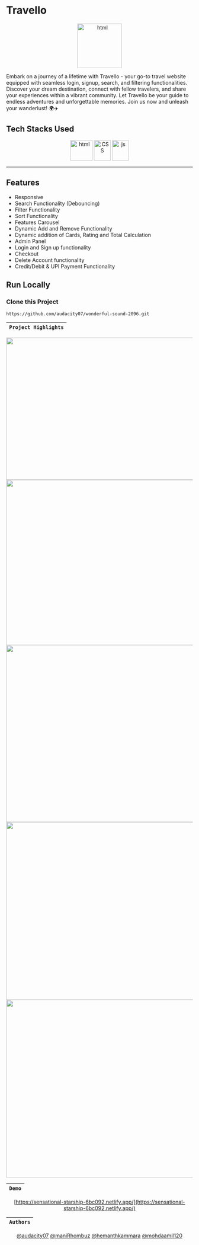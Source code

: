 # Travello

<div align="center"  width="55" height="55">
  <img src="https://github.com/audacity07/wonderful-sound-2096/blob/master/images/LandingPage/logo_with_name.png?raw=true" alt="html" width="120" height="120"/>
</div>

Embark on a journey of a lifetime with Travello - your go-to travel website equipped with seamless login, signup, search, and filtering functionalities. Discover your dream destination, connect with fellow travelers, and share your experiences within a vibrant community. Let Travello be your guide to endless adventures and unforgettable memories. Join us now and unleash your wanderlust! 🌍✈️

## Tech Stacks Used

<p align = "center">
<img src="https://github.com/audacity07/screeching-wax-837/blob/master/images/HTML5_logo_and_wordmark.svg.png?raw=true" alt="html" width="60" height="55"/>
<img src="https://github.com/audacity07/screeching-wax-837/blob/master/images/CSS3_logo_and_wordmark.svg.png?raw=true" alt="CSS" width="45" height="55"/>
<img src="https://github.com/audacity07/screeching-wax-837/blob/master/images/1200px-Javascript-shield.svg.png?raw=true" alt="js" width="45" height="55"/>
</p>
<hr>

## Features

- Responsive
- Search Functionality (Debouncing)
- Filter Functionality
- Sort Functionality
- Features Carousel
- Dynamic Add and Remove Functionality
- Dynamic addition of Cards, Rating and Total Calculation
- Admin Panel
- Login and Sign up functionality
- Checkout
- Delete Account functionality
- Credit/Debit & UPI Payment Functionality

## Run Locally

### Clone this Project

```
https://github.com/audacity07/wonderful-sound-2096.git
```

| `Project Highlights` |
| :------------------: |

 <div align = "center">

 <img src="https://github.com/audacity07/wonderful-sound-2096/blob/master/images/github%20page/pic1.PNG?raw=true" width="946" height="384" />
 <img src="https://github.com/audacity07/wonderful-sound-2096/blob/master/images/github%20page/pic2.PNG?raw=true" width="942" height="446"/>
 <img src="https://github.com/audacity07/wonderful-sound-2096/blob/master/images/github%20page/pic3.PNG?raw=true" width="942" height="478"/>
 <img src="https://github.com/audacity07/wonderful-sound-2096/blob/master/images/github%20page/pic7.PNG?raw=true" width="942" height="480"/>
 <img src="https://github.com/audacity07/wonderful-sound-2096/blob/master/images/github%20page/pic6.PNG?raw=true" width="942" height="480"/>
  
<div/>

| `Demo` |
| :----: |

[https://sensational-starship-6bc092.netlify.app/](https://sensational-starship-6bc092.netlify.app/)

| `Authors` |
| :-------: |

[@audacity07](https://github.com/audacity07)
[@maniRhombuz](https://github.com/maniRhombuz)
[@hemanthkammara](https://github.com/hemanthkammara)
[@mohdaamil120](https://github.com/mohdaamil120)
